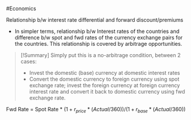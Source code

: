 #Economics 


Relationship b/w interest rate differential and forward discount/premiums
- In simpler terms, relationship b/w Interest rates of the countries and difference b/w spot and fwd rates of the currency exchange pairs for the countries.
This relationship is covered by arbitrage opportunities.

> [!Summary]
> Simply put this is a no-arbitrage condition, between 2 cases: 
> - Invest the domestic (base) currency at domestic interest rates 
> - Convert the domestic currency to foreign currency using spot exchange rate; invest the foreign currency at foreign currency interest rate and convert it back to domestic currency using fwd exchange rate.


Fwd Rate = Spot Rate * $(1+r_{price}* (Actual/ 360)) / (1+r_{base} * (Actual / 360))$
 